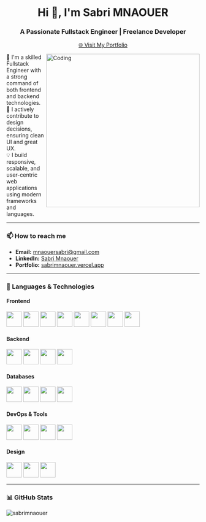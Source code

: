 <h1 align="center">Hi 👋, I'm Sabri MNAOUER</h1>
<h3 align="center">A Passionate Fullstack Engineer | Freelance Developer</h3>

<p align="center">
  <a href="https://sabrimnaouer.vercel.app/" target="_blank">
    🌐 Visit My Portfolio
  </a>
</p>

<img align="right" alt="Coding" width="400" src="https://media.giphy.com/media/qgQUggAC3Pfv687qPC/giphy.gif" />

<p align="left">
  🚀 I'm a skilled Fullstack Engineer with a strong command of both frontend and backend technologies.<br>
  🎨 I actively contribute to design decisions, ensuring clean UI and great UX.<br>
  💡 I build responsive, scalable, and user-centric web applications using modern frameworks and languages.
</p>

---

### 📫 How to reach me

- **Email:** mnaouersabri@gmail.com  
- **LinkedIn:** [Sabri Mnaouer](https://www.linkedin.com/in/sabri-mnaouer/)  
- **Portfolio:** [sabrimnaouer.vercel.app](https://sabrimnaouer.vercel.app/)

---

### 🧰 Languages & Technologies

#### Frontend
<p>
  <img src="https://cdn.jsdelivr.net/gh/devicons/devicon/icons/react/react-original.svg" width="40" height="40"/>
  <img src="https://cdn.jsdelivr.net/gh/devicons/devicon/icons/angularjs/angularjs-original.svg" width="40" height="40"/>
  <img src="https://cdn.jsdelivr.net/gh/devicons/devicon/icons/html5/html5-original.svg" width="40" height="40"/>
  <img src="https://cdn.jsdelivr.net/gh/devicons/devicon/icons/css3/css3-original.svg" width="40" height="40"/>
  <img src="https://www.vectorlogo.zone/logos/tailwindcss/tailwindcss-icon.svg" width="40" height="40"/>
  <img src="https://cdn.jsdelivr.net/gh/devicons/devicon/icons/bootstrap/bootstrap-original.svg" width="40" height="40"/>
  <img src="https://cdn.jsdelivr.net/gh/devicons/devicon/icons/javascript/javascript-original.svg" width="40" height="40"/>
  <img src="https://cdn.jsdelivr.net/gh/devicons/devicon/icons/typescript/typescript-original.svg" width="40" height="40"/>
</p>

#### Backend
<p>
  <img src="https://cdn.jsdelivr.net/gh/devicons/devicon@latest/icons/nodejs/nodejs-original-wordmark.svg" width="40" height="40"/>
  <img src="https://cdn.jsdelivr.net/gh/devicons/devicon/icons/express/express-original.svg" width="40" height="40"/>
  <img src="https://cdn.jsdelivr.net/gh/devicons/devicon/icons/dot-net/dot-net-original.svg" width="40" height="40"/>
  <img src="https://cdn.jsdelivr.net/gh/devicons/devicon/icons/csharp/csharp-original.svg" width="40" height="40"/>
</p>

#### Databases
<p>
  <img src="https://cdn.jsdelivr.net/gh/devicons/devicon@latest/icons/mysql/mysql-original-wordmark.svg" width="40" height="40"/>
  <img src="https://cdn.jsdelivr.net/gh/devicons/devicon@latest/icons/mongodb/mongodb-original-wordmark.svg" width="40" height="40"/>
  <img src="https://www.svgrepo.com/show/303229/microsoft-sql-server-logo.svg" width="40" height="40"/>
  <img src="https://www.vectorlogo.zone/logos/firebase/firebase-icon.svg" width="40" height="40"/>
</p>

#### DevOps & Tools
<p>
  <img src="https://cdn.jsdelivr.net/gh/devicons/devicon/icons/docker/docker-original.svg" width="40" height="40"/>
  <img src="https://cdn.jsdelivr.net/gh/devicons/devicon/icons/git/git-original.svg" width="40" height="40"/>
  <img src="https://cdn.jsdelivr.net/gh/devicons/devicon/icons/github/github-original.svg" width="40" height="40"/>
  <img src="https://cdn.jsdelivr.net/gh/devicons/devicon@latest/icons/amazonwebservices/amazonwebservices-original-wordmark.svg" width="40" height="40"/>
</p>

#### Design
<p>
  <img src="https://www.vectorlogo.zone/logos/figma/figma-icon.svg" width="40" height="40"/>
  <img src="https://cdn.jsdelivr.net/gh/devicons/devicon/icons/photoshop/photoshop-plain.svg" width="40" height="40"/>
  <img src="https://cdn.jsdelivr.net/gh/devicons/devicon@latest/icons/canva/canva-original.svg" width="40" height="40"/>
</p>

---
### 📊 GitHub Stats

<p>
  <img align="center" src="https://github-readme-stats.vercel.app/api/top-langs?username=sabrimnaouer&show_icons=true&locale=en&layout=compact&hide=html" alt="sabrimnaouer" />
</p>
